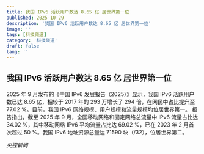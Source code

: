 ```yaml
---
title: 我国 IPv6 活跃用户数达 8.65 亿 居世界第一位
published: 2025-10-29
description: '我国 IPv6 活跃用户数达 8.65 亿 居世界第一位'
image: ''
tags: [科技频道]
category: '科技频道'
draft: false
lang: ''
---
```


## 我国 IPv6 活跃用户数达 8.65 亿 居世界第一位

2025 年 9 月发布的《中国 IPv6 发展报告（2025）》显示，我国 IPv6 活跃用户数已达 8.65 亿，相较于 2017 年的 293 万增长了 294 倍，在网民中占比提升至 77.02 %。目前，我国 IPv6 网络规模、用户规模和流量规模均位居世界第一。
报告指出，截至 2025 年 9 月，全国移动网络和固定网络总流量中 IPv6 流量占比达 34.02 %，其中移动网络 IPv6 平均流量占比达 69.02 %，已在 2023 年 2 月首次超过 50 %。我国 IPv6 地址资源总量达 71590 块（/32），位居世界第二。

*央视新闻*
